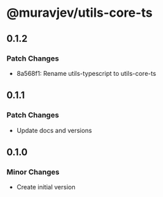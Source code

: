 # @muravjev/utils-core-ts

## 0.1.2

### Patch Changes

- 8a568f1: Rename utils-typescript to utils-core-ts

## 0.1.1

### Patch Changes

- Update docs and versions

## 0.1.0

### Minor Changes

- Create initial version
